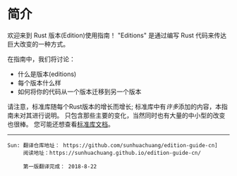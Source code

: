 # 简介

欢迎来到 Rust 版本(Edition)使用指南！ "Editions" 是通过编写 Rust 代码来传达巨大改变的一种方式。

在指南中，我们将讨论：
* 什么是版本(editions)
* 每个版本什么样
* 如何将你的代码从一个版本迁移到另一个版本

请注意，标准库随每个Rust版本的增长而增长; 标准库中有*许多*添加的内容，本指南未对其进行说明。 
只包含那些主要的变化，当然同时也有大量的中小型的改变也很棒。 
您可能还想查看[标准库文档](https://doc.rust-lang.org/std/)。

****
``` text
Sun: 翻译仓库地址： https://github.com/sunhuachuang/edition-guide-cn]
     阅读地址：https://sunhuachuang.github.io/edition-guide-cn/
     
     第一版翻译完成： 2018-8-22
```
